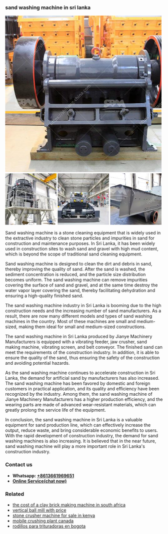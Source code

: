 <h3>sand washing machine in sri lanka</h3><img src='1708322962.jpg' alt=''><p>Sand washing machine is a stone cleaning equipment that is widely used in the extractive industry to clean stone particles and impurities in sand for construction and maintenance purposes. In Sri Lanka, it has been widely used in construction sites to wash sand and gravel with high mud content, which is beyond the scope of traditional sand cleaning equipment.</p><p>Sand washing machine is designed to clean the dirt and debris in sand, thereby improving the quality of sand. After the sand is washed, the sediment concentration is reduced, and the particle size distribution becomes uniform. The sand washing machine can remove impurities covering the surface of sand and gravel, and at the same time destroy the water vapor layer covering the sand, thereby facilitating dehydration and ensuring a high-quality finished sand.</p><p>The sand washing machine industry in Sri Lanka is booming due to the high construction needs and the increasing number of sand manufacturers. As a result, there are now many different models and types of sand washing machines in the country. Most of these machines are small and medium-sized, making them ideal for small and medium-sized constructions.</p><p>The sand washing machine in Sri Lanka produced by Jianye Machinery Manufacturers is equipped with a vibrating feeder, jaw crusher, sand making machine, vibrating screen, and belt conveyor. The finished sand can meet the requirements of the construction industry. In addition, it is able to ensure the quality of the sand, thus ensuring the safety of the construction and avoiding potential hazards.</p><p>As the sand washing machine continues to accelerate construction in Sri Lanka, the demand for artificial sand by manufacturers has also increased. The sand washing machine has been favored by domestic and foreign customers in practical application, and its quality and efficiency have been recognized by the industry. Among them, the sand washing machine of Jianye Machinery Manufacturers has a higher production efficiency, and the wearing parts are made of advanced wear-resistant materials, which can greatly prolong the service life of the equipment.</p><p>In conclusion, the sand washing machine in Sri Lanka is a valuable equipment for sand production line, which can effectively increase the output, reduce waste, and bring considerable economic benefits to users. With the rapid development of construction industry, the demand for sand washing machines is also increasing. It is believed that in the near future, sand washing machine will play a more important role in Sri Lanka's construction industry.</p><h3>Contact us</h3><ul><li><strong>Whatsapp:&nbsp;<a href="https://wa.me/8613661969651">+8613661969651</a></strong></li><li><a href="https://swt.shibang-china.com/?git&amp;zhl&amp;sand washing machine in sri lanka"><strong>Online Service(chat now)</strong></a></li></ul><h3>Related</h3><ul><li><a href='the cost of a clay brick making machine in south africa.md'>the cost of a clay brick making machine in south africa</a></li><li><a href='vertical ball mill with price.md'>vertical ball mill with price</a></li><li><a href='stone crusher machine for sale in kenya.md'>stone crusher machine for sale in kenya</a></li><li><a href='mobile crushing plant canada.md'>mobile crushing plant canada</a></li><li><a href='rodillos para trituradoras en bogota.md'>rodillos para trituradoras en bogota</a></li></ul>